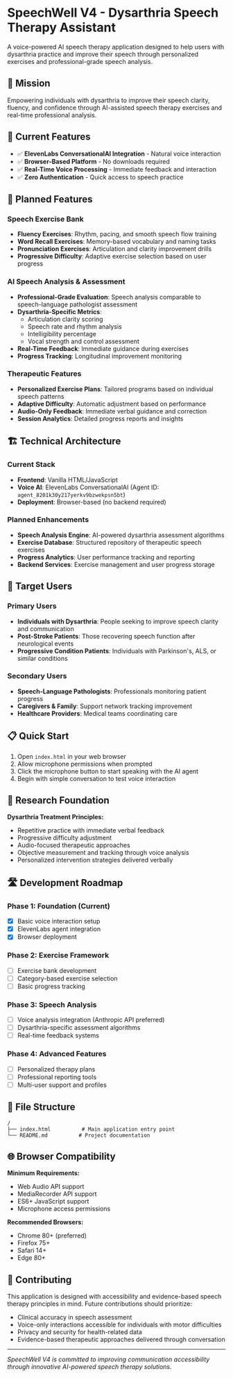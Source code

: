 # SpeechWell V4 - Dysarthria Speech Therapy Assistant

A voice-powered AI speech therapy application designed to help users with dysarthria practice and improve their speech through personalized exercises and professional-grade speech analysis.

## 🎯 Mission

Empowering individuals with dysarthria to improve their speech clarity, fluency, and confidence through AI-assisted speech therapy exercises and real-time professional analysis.

## 🚀 Current Features

- ✅ **ElevenLabs ConversationalAI Integration** - Natural voice interaction
- ✅ **Browser-Based Platform** - No downloads required
- ✅ **Real-Time Voice Processing** - Immediate feedback and interaction
- ✅ **Zero Authentication** - Quick access to speech practice

## 🔮 Planned Features

### Speech Exercise Bank
- **Fluency Exercises**: Rhythm, pacing, and smooth speech flow training
- **Word Recall Exercises**: Memory-based vocabulary and naming tasks
- **Pronunciation Exercises**: Articulation and clarity improvement drills
- **Progressive Difficulty**: Adaptive exercise selection based on user progress

### AI Speech Analysis & Assessment
- **Professional-Grade Evaluation**: Speech analysis comparable to speech-language pathologist assessment
- **Dysarthria-Specific Metrics**: 
  - Articulation clarity scoring
  - Speech rate and rhythm analysis
  - Intelligibility percentage
  - Vocal strength and control assessment
- **Real-Time Feedback**: Immediate guidance during exercises
- **Progress Tracking**: Longitudinal improvement monitoring

### Therapeutic Features
- **Personalized Exercise Plans**: Tailored programs based on individual speech patterns
- **Adaptive Difficulty**: Automatic adjustment based on performance
- **Audio-Only Feedback**: Immediate verbal guidance and correction
- **Session Analytics**: Detailed progress reports and insights

## 🏗️ Technical Architecture

### Current Stack
- **Frontend**: Vanilla HTML/JavaScript
- **Voice AI**: ElevenLabs ConversationalAI (Agent ID: `agent_8201k30y217yerkv9bzwekpsn5bt`)
- **Deployment**: Browser-based (no backend required)

### Planned Enhancements
- **Speech Analysis Engine**: AI-powered dysarthria assessment algorithms
- **Exercise Database**: Structured repository of therapeutic speech exercises
- **Progress Analytics**: User performance tracking and reporting
- **Backend Services**: Exercise management and user progress storage

## 🎯 Target Users

### Primary Users
- **Individuals with Dysarthria**: People seeking to improve speech clarity and communication
- **Post-Stroke Patients**: Those recovering speech function after neurological events
- **Progressive Condition Patients**: Individuals with Parkinson's, ALS, or similar conditions

### Secondary Users
- **Speech-Language Pathologists**: Professionals monitoring patient progress
- **Caregivers & Family**: Support network tracking improvement
- **Healthcare Providers**: Medical teams coordinating care

## 📋 Quick Start

1. Open `index.html` in your web browser
2. Allow microphone permissions when prompted
3. Click the microphone button to start speaking with the AI agent
4. Begin with simple conversation to test voice interaction

## 🔬 Research Foundation

**Dysarthria Treatment Principles:**
- Repetitive practice with immediate verbal feedback
- Progressive difficulty adjustment
- Audio-focused therapeutic approaches
- Objective measurement and tracking through voice analysis
- Personalized intervention strategies delivered verbally

## 🛣️ Development Roadmap

### Phase 1: Foundation (Current)
- [x] Basic voice interaction setup
- [x] ElevenLabs agent integration
- [x] Browser deployment

### Phase 2: Exercise Framework
- [ ] Exercise bank development
- [ ] Category-based exercise selection
- [ ] Basic progress tracking

### Phase 3: Speech Analysis
- [ ] Voice analysis integration (Anthropic API preferred)
- [ ] Dysarthria-specific assessment algorithms
- [ ] Real-time feedback systems

### Phase 4: Advanced Features
- [ ] Personalized therapy plans
- [ ] Professional reporting tools
- [ ] Multi-user support and profiles

## 🔧 File Structure

```
/
├── index.html          # Main application entry point
└── README.md          # Project documentation
```

## 🌐 Browser Compatibility

**Minimum Requirements:**
- Web Audio API support
- MediaRecorder API support
- ES6+ JavaScript support
- Microphone access permissions

**Recommended Browsers:**
- Chrome 80+ (preferred)
- Firefox 75+
- Safari 14+
- Edge 80+

## 🤝 Contributing

This application is designed with accessibility and evidence-based speech therapy principles in mind. Future contributions should prioritize:
- Clinical accuracy in speech assessment
- Voice-only interactions accessible for individuals with motor difficulties
- Privacy and security for health-related data
- Evidence-based therapeutic approaches delivered through conversation

---

*SpeechWell V4 is committed to improving communication accessibility through innovative AI-powered speech therapy solutions.*